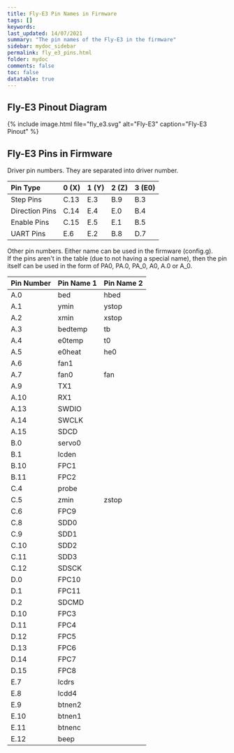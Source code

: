 ```yaml
---
title: Fly-E3 Pin Names in Firmware
tags: []
keywords: 
last_updated: 14/07/2021
summary: "The pin names of the Fly-E3 in the firmware"
sidebar: mydoc_sidebar
permalink: fly_e3_pins.html
folder: mydoc
comments: false
toc: false
datatable: true
---
```


## Fly-E3 Pinout Diagram

{% include image.html file="fly_e3.svg" alt="Fly-E3" caption="Fly-E3 Pinout" %}

## Fly-E3 Pins in Firmware

Driver pin numbers. They are separated into driver number.

<div class="datatable-begin"></div>

|Pin Type|0 (X)|1 (Y)|2 (Z)|3 (E0)|
| :------------- |:-------------|:-------------|:-------------|:-------------|
|Step Pins|C.13|E.3|B.9|B.3|
|Direction Pins|C.14|E.4|E.0|B.4|
|Enable Pins|C.15|E.5|E.1|B.5|
|UART Pins|E.6|E.2|B.8|D.7|

<div class="datatable-end"></div>

Other pin numbers. Either name can be used in the firmware (config.g).  
If the pins aren't in the table (due to not having a special name), then the pin itself can be used in the form of PA0, PA.0, PA_0, A0, A.0 or A_0.  

<div class="datatable-begin"></div>

|Pin Number|Pin Name 1|Pin Name 2|
| :------------- |:-------------|:-------------|
|A.0|bed|hbed|
|A.1|ymin|ystop|
|A.2|xmin|xstop|
|A.3|bedtemp|tb|
|A.4|e0temp|t0|
|A.5|e0heat|he0|
|A.6|fan1||
|A.7|fan0|fan|
|A.9|TX1||
|A.10|RX1||
|A.13|SWDIO||
|A.14|SWCLK||
|A.15|SDCD||
|B.0|servo0||
|B.1|lcden||
|B.10|FPC1||
|B.11|FPC2||
|C.4|probe||
|C.5|zmin|zstop|
|C.6|FPC9||
|C.8|SDD0||
|C.9|SDD1||
|C.10|SDD2||
|C.11|SDD3||
|C.12|SDSCK||
|D.0|FPC10||
|D.1|FPC11||
|D.2|SDCMD||
|D.10|FPC3||
|D.11|FPC4||
|D.12|FPC5||
|D.13|FPC6||
|D.14|FPC7||
|D.15|FPC8||
|E.7|lcdrs||
|E.8|lcdd4||
|E.9|btnen2||
|E.10|btnen1||
|E.11|btnenc||
|E.12|beep||

<div class="datatable-end"></div>